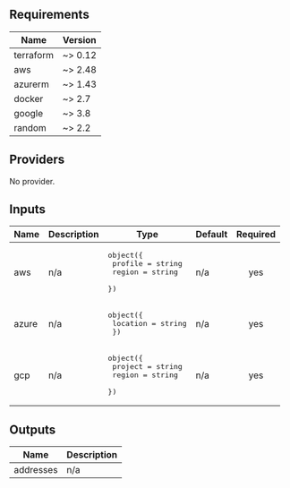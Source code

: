 <!-- BEGINNING OF PRE-COMMIT-TERRAFORM DOCS HOOK -->
## Requirements

| Name | Version |
|------|---------|
| terraform | ~> 0.12 |
| aws | ~> 2.48 |
| azurerm | ~> 1.43 |
| docker | ~> 2.7 |
| google | ~> 3.8 |
| random | ~> 2.2 |

## Providers

No provider.

## Inputs

| Name | Description | Type | Default | Required |
|------|-------------|------|---------|:--------:|
| aws | n/a | <pre>object({<br>    profile = string<br>    region  = string<br>  })</pre> | n/a | yes |
| azure | n/a | <pre>object({<br>    location = string<br>  })</pre> | n/a | yes |
| gcp | n/a | <pre>object({<br>    project = string<br>    region  = string<br>  })</pre> | n/a | yes |

## Outputs

| Name | Description |
|------|-------------|
| addresses | n/a |

<!-- END OF PRE-COMMIT-TERRAFORM DOCS HOOK -->
